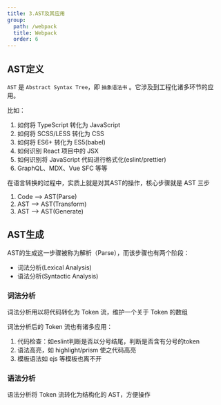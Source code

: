 ```yaml
---
title: 3.AST及其应用
group:
  path: /webpack
  title: Webpack
  order: 6
---
```


## AST定义
`AST` 是 `Abstract Syntax Tree`，即 `抽象语法书` 。它涉及到工程化诸多环节的应用。

比如：
1. 如何将 TypeScript 转化为 JavaScript 
2. 如何将 SCSS/LESS 转化为 CSS
3. 如何将 ES6+ 转化为 ES5(babel)
4. 如何识别 React 项目中的 JSX
5. 如何识别将 JavaScript 代码进行格式化(eslint/prettier)
6. GraphQL、MDX、Vue SFC 等等


在语言转换的过程中，实质上就是对其AST的操作，核心步骤就是 AST 三步
1. Code --> AST(Parse)
2. AST --> AST(Transform)
3. AST --> AST(Generate)

## AST生成
AST的生成这一步骤被称为解析（Parse），而该步骤也有两个阶段：
* 词法分析(Lexical Analysis)
* 语法分析(Syntactic Analysis)

### 词法分析
词法分析用以将代码转化为 Token 流，维护一个关于 Token 的数组

词法分析后的 Token 流也有诸多应用：
1. 代码检查：如eslint判断是否以分号结尾，判断是否含有分号的token
2. 语法高亮，如 highlight/prism 使之代码高亮
3. 模板语法如 ejs 等模板也离不开

### 语法分析
语法分析将 Token 流转化为结构化的 AST，方便操作